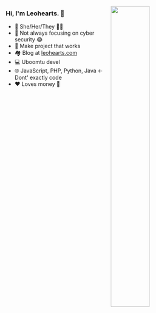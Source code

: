 <a href="https://github.com/leohearts?tab=repositories" >
  <p></p>
  <img align=right width="45%" src="https://github-readme-stats.vercel.app/api?username=leohearts&show_icons=true&theme=default" />
</a>

### Hi, I'm Leohearts. 👋

- 💬 She/Her/They 🏳‍⚧
- 🔐 Not always focusing on cyber security 😂
- 🤔 Make project that works
- 🏘 Blog at [leohearts.com](https://leohearts.com)
- 💻 Uboomtu devel
- 🌐 JavaScript, PHP, Python, Java <- Dont' exactly code
- ❤ Loves money 💸
